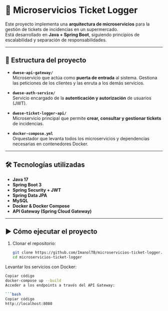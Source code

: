 # 🧾 Microservicios Ticket Logger

Este proyecto implementa una **arquitectura de microservicios** para la gestión de tickets de incidencias en un supermercado.  
Está desarrollado en **Java + Spring Boot**, siguiendo principios de escalabilidad y separación de responsabilidades.

---

## 📂 Estructura del proyecto

- **`dwese-api-gateway/`**  
  Microservicio que actúa como **puerta de entrada** al sistema. Gestiona las peticiones de los clientes y las enruta a los demás servicios.

- **`dwese-auth-service/`**  
  Servicio encargado de la **autenticación y autorización** de usuarios (JWT).

- **`dwese-ticket-logger-api/`**  
  Microservicio principal que permite **crear, consultar y gestionar tickets** de incidencias.

- **`docker-compose.yml`**  
  Orquestador que levanta todos los microservicios y dependencias necesarias en contenedores Docker.

---

## 🛠️ Tecnologías utilizadas

- **Java 17**
- **Spring Boot 3**
- **Spring Security + JWT**
- **Spring Data JPA**
- **MySQL**
- **Docker & Docker Compose**
- **API Gateway (Spring Cloud Gateway)**

---

## ▶️ Cómo ejecutar el proyecto

1. Clonar el repositorio:
   ```bash
   git clone https://github.com/ImanolTB/microservicios-ticket-logger.git
   cd microservicios-ticket-logger
Levantar los servicios con Docker:

```bash
Copiar código
docker-compose up --build
Acceder a los endpoints a través del API Gateway:

```bash
Copiar código
http://localhost:8080
